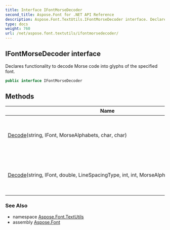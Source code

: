 ```yaml
---
title: Interface IFontMorseDecoder
second_title: Aspose.Font for .NET API Reference
description: Aspose.Font.TextUtils.IFontMorseDecoder interface. Declares functionality to decode Morse code into glyphs of the specified font
type: docs
weight: 760
url: /net/aspose.font.textutils/ifontmorsedecoder/
---
```

## IFontMorseDecoder interface

Declares functionality to decode Morse code into glyphs of the specified font.

```csharp
public interface IFontMorseDecoder
```

## Methods

| Name | Description |
| --- | --- |
| [Decode](../../aspose.font.textutils/ifontmorsedecoder/decode/#decode)(string, IFont, MorseAlphabets, char, char) | Deciphers Morse code into glyphs of the specified font. |
| [Decode](../../aspose.font.textutils/ifontmorsedecoder/decode/#decode_1)(string, IFont, double, LineSpacingType, int, int, MorseAlphabets, char, char) | Deciphers Morse code and draws result in PNG-format. |

### See Also

* namespace [Aspose.Font.TextUtils](../../aspose.font.textutils/)
* assembly [Aspose.Font](../../)


